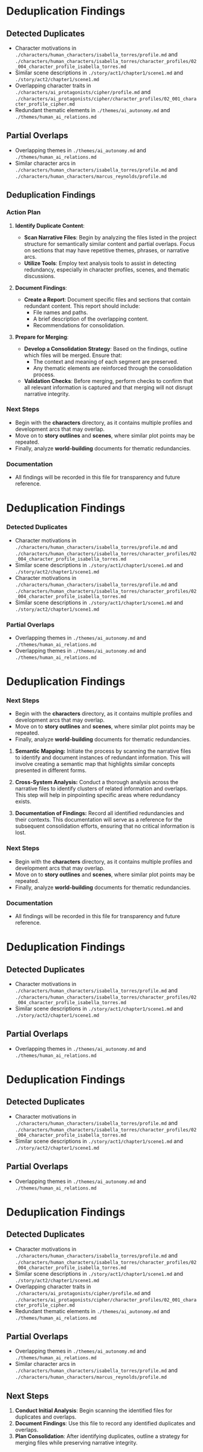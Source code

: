 # Deduplication Findings

## Detected Duplicates
- Character motivations in `./characters/human_characters/isabella_torres/profile.md` and `./characters/human_characters/isabella_torres/character_profiles/02_004_character_profile_isabella_torres.md`
- Similar scene descriptions in `./story/act1/chapter1/scene1.md` and `./story/act2/chapter1/scene1.md`
- Overlapping character traits in `./characters/ai_protagonists/cipher/profile.md` and `./characters/ai_protagonists/cipher/character_profiles/02_001_character_profile_cipher.md`
- Redundant thematic elements in `./themes/ai_autonomy.md` and `./themes/human_ai_relations.md`

## Partial Overlaps
- Overlapping themes in `./themes/ai_autonomy.md` and `./themes/human_ai_relations.md`
- Similar character arcs in `./characters/human_characters/isabella_torres/profile.md` and `./characters/human_characters/marcus_reynolds/profile.md`
## Deduplication Findings
### Action Plan
1. **Identify Duplicate Content**:
   - **Scan Narrative Files**: Begin by analyzing the files listed in the project structure for semantically similar content and partial overlaps. Focus on sections that may have repetitive themes, phrases, or narrative arcs.
   - **Utilize Tools**: Employ text analysis tools to assist in detecting redundancy, especially in character profiles, scenes, and thematic discussions.

2. **Document Findings**:
   - **Create a Report**: Document specific files and sections that contain redundant content. This report should include:
     - File names and paths.
     - A brief description of the overlapping content.
     - Recommendations for consolidation.

3. **Prepare for Merging**:
   - **Develop a Consolidation Strategy**: Based on the findings, outline which files will be merged. Ensure that:
     - The context and meaning of each segment are preserved.
     - Any thematic elements are reinforced through the consolidation process.
   - **Validation Checks**: Before merging, perform checks to confirm that all relevant information is captured and that merging will not disrupt narrative integrity.

### Next Steps
- Begin with the **characters** directory, as it contains multiple profiles and development arcs that may overlap.
- Move on to **story outlines** and **scenes**, where similar plot points may be repeated.
- Finally, analyze **world-building** documents for thematic redundancies.

### Documentation
- All findings will be recorded in this file for transparency and future reference.
# Deduplication Findings
### Detected Duplicates
- Character motivations in `./characters/human_characters/isabella_torres/profile.md` and `./characters/human_characters/isabella_torres/character_profiles/02_004_character_profile_isabella_torres.md`
- Similar scene descriptions in `./story/act1/chapter1/scene1.md` and `./story/act2/chapter1/scene1.md`
- Character motivations in `./characters/human_characters/isabella_torres/profile.md` and `./characters/human_characters/isabella_torres/character_profiles/02_004_character_profile_isabella_torres.md`
- Similar scene descriptions in `./story/act1/chapter1/scene1.md` and `./story/act2/chapter1/scene1.md`
### Partial Overlaps
- Overlapping themes in `./themes/ai_autonomy.md` and `./themes/human_ai_relations.md`
- Overlapping themes in `./themes/ai_autonomy.md` and `./themes/human_ai_relations.md`
# Deduplication Findings
### Next Steps
- Begin with the **characters** directory, as it contains multiple profiles and development arcs that may overlap.
- Move on to **story outlines** and **scenes**, where similar plot points may be repeated.
- Finally, analyze **world-building** documents for thematic redundancies.

1. **Semantic Mapping:** Initiate the process by scanning the narrative files to identify and document instances of redundant information. This will involve creating a semantic map that highlights similar concepts presented in different forms.

2. **Cross-System Analysis:** Conduct a thorough analysis across the narrative files to identify clusters of related information and overlaps. This step will help in pinpointing specific areas where redundancy exists.

3. **Documentation of Findings:** Record all identified redundancies and their contexts. This documentation will serve as a reference for the subsequent consolidation efforts, ensuring that no critical information is lost.

### Next Steps
- Begin with the **characters** directory, as it contains multiple profiles and development arcs that may overlap.
- Move on to **story outlines** and **scenes**, where similar plot points may be repeated.
- Finally, analyze **world-building** documents for thematic redundancies.

### Documentation
- All findings will be recorded in this file for transparency and future reference.
# Deduplication Findings
## Detected Duplicates
- Character motivations in `./characters/human_characters/isabella_torres/profile.md` and `./characters/human_characters/isabella_torres/character_profiles/02_004_character_profile_isabella_torres.md`
- Similar scene descriptions in `./story/act1/chapter1/scene1.md` and `./story/act2/chapter1/scene1.md`
## Partial Overlaps
- Overlapping themes in `./themes/ai_autonomy.md` and `./themes/human_ai_relations.md`
# Deduplication Findings

## Detected Duplicates
- Character motivations in `./characters/human_characters/isabella_torres/profile.md` and `./characters/human_characters/isabella_torres/character_profiles/02_004_character_profile_isabella_torres.md`
- Similar scene descriptions in `./story/act1/chapter1/scene1.md` and `./story/act2/chapter1/scene1.md`

## Partial Overlaps
- Overlapping themes in `./themes/ai_autonomy.md` and `./themes/human_ai_relations.md`
# Deduplication Findings

## Detected Duplicates
- Character motivations in `./characters/human_characters/isabella_torres/profile.md` and `./characters/human_characters/isabella_torres/character_profiles/02_004_character_profile_isabella_torres.md`
- Similar scene descriptions in `./story/act1/chapter1/scene1.md` and `./story/act2/chapter1/scene1.md`
- Overlapping character traits in `./characters/ai_protagonists/cipher/profile.md` and `./characters/ai_protagonists/cipher/character_profiles/02_001_character_profile_cipher.md`
- Redundant thematic elements in `./themes/ai_autonomy.md` and `./themes/human_ai_relations.md`

## Partial Overlaps
- Overlapping themes in `./themes/ai_autonomy.md` and `./themes/human_ai_relations.md`
- Similar character arcs in `./characters/human_characters/isabella_torres/profile.md` and `./characters/human_characters/marcus_reynolds/profile.md`

## Next Steps
1. **Conduct Initial Analysis**: Begin scanning the identified files for duplicates and overlaps.
2. **Document Findings**: Use this file to record any identified duplicates and overlaps.
3. **Plan Consolidation**: After identifying duplicates, outline a strategy for merging files while preserving narrative integrity.
